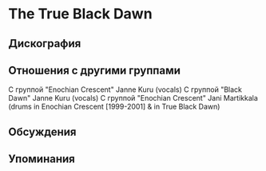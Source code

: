 # The True Black Dawn



## Дискография


## Отношения с другими группами

C группой "Enochian Crescent" Janne Kuru (vocals)
C группой "Black Dawn" Janne Kuru (vocals)
C группой "Enochian Crescent" Jani Martikkala (drums in Enochian Crescent [1999-2001] & in True Black Dawn)

## Обсуждения


## Упоминания

